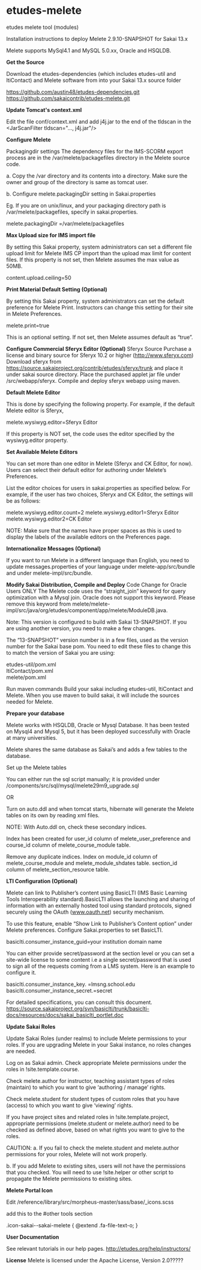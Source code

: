 # etudes-melete
etudes melete tool (modules)

Installation instructions to deploy Melete 2.9.10-SNAPSHOT for Sakai 13.x 

Melete supports MySql4.1 and MySQL 5.0.xx, Oracle and HSQLDB.

**Get the Source**

Download the etudes-dependencies (which includes etudes-util and ltiContact) and Melete software from into your Sakai 13.x source folder

https://github.com/austin48/etudes-dependencies.git
https://github.com/sakaicontrib/etudes-melete.git

**Update Tomcat's context.xml**

Edit the file conf/context.xml and add j4j.jar to the end of the tldscan in the \<JarScanFilter tldscan="..., j4j.jar"/>

**Configure Melete**

Packagingdir settings
The dependency files for the IMS-SCORM export process are in the /var/melete/packagefiles directory in the Melete source code.

a. Copy the /var directory and its contents into a directory. Make sure the owner and group of the directory is same as tomcat user.

b. Configure melete.packagingDir setting in Sakai.properties

Eg. If you are on unix/linux, and your packaging directory path is /var/melete/packagefiles, specify in sakai.properties.

melete.packagingDir =/var/melete/packagefiles

**Max Upload size for IMS import file**

By setting this Sakai property, system administrators can set a different file upload limit for Melete IMS CP import than the upload max limit for content files. If this property is not set, then Melete assumes the max value as 50MB.

content.upload.ceiling=50

**Print Material Default Setting (Optional)**

By setting this Sakai property, system administrators can set the default preference for Melete Print. Instructors can change this setting for their site in Melete Preferences.

melete.print=true

This is an optional setting. If not set, then Melete assumes default as “true”.

**Configure Commercial Sferyx Editor (Optional)**
Sferyx Source
Purchase a license and binary source for Sferyx 10.2 or higher (http://www.sferyx.com)
Download sferyx from https://source.sakaiproject.org/contrib/etudes/sferyx/trunk and place it under sakai source directory.
Place the purchased applet jar file under /src/webapp/sferyx.
Compile and deploy sferyx webapp using maven.

**Default Melete Editor**

This is done by specifying the following property. For example, if the default Melete editor is Sferyx,

melete.wysiwyg.editor=Sferyx Editor

If this property is NOT set, the code uses the editor specified by the wysiwyg.editor property.

**Set Available Melete Editors**

You can set more than one editor in Melete (Sferyx and CK Editor, for now). Users can select their default editor for authoring under Melete’s Preferences.

List the editor choices for users in sakai.properties as specified below. For example, if the user has two choices, Sferyx and CK Editor, the settings will be as follows:

melete.wysiwyg.editor.count=2
melete.wysiwyg.editor1=Sferyx Editor
melete.wysiwyg.editor2=CK Editor

NOTE: Make sure that the names have proper spaces as this is used to display the labels of the available editors on the Preferences page.

 
**Internationalize Messages (Optional)**

If you want to run Melete in a different language than English, you need to update messages.properties of your language under melete-app/src/bundle and under melete-impl/src/bundle.

**Modify Sakai Distribution, Compile and Deploy**
Code Change for Oracle Users ONLY
The Melete code uses the “straight_join” keyword for query optimization with a Mysql join. Oracle does not support this keyword. Please remove this keyword from melete/melete-impl/src/java/org/etudes/component/app/melete/ModuleDB.java.


Note: This version is configured to build with Sakai 13-SNAPSHOT. If you are using another version, you need to make a few changes. 

The “13-SNAPSHOT” version number is in a few files, used as the version number for the Sakai base pom. You need to edit these files to change this to match the version of Sakai you are using: 

etudes-util/pom.xml \
ltiContact/pom.xml \
melete/pom.xml

Run maven commands
Build your sakai including etudes-util, ltiContact and Melete. When you use maven to build sakai, it will include the sources needed for Melete. 


**Prepare your database**

Melete works with HSQLDB, Oracle or Mysql Database. It has been tested on Mysql4 and Mysql 5, but it has been deployed successfully with Oracle at many universities.

Melete shares the same database as Sakai’s and adds a few tables to the database.

Set up the Melete tables

You can either run the sql script manually; it is provided under /components/src/sql/mysql/melete29m9_upgrade.sql

OR

Turn on auto.ddl and when tomcat starts, hibernate will generate the Melete tables on its own by reading xml files.

NOTE: With Auto.ddl on, check these secondary indices.

Index has been created for user_id column of melete_user_preference and course_id column of melete_course_module table.

Remove any duplicate indices. Index on module_id column of melete_course_module and melete_module_shdates table. section_id column of melete_section_resource table.

 

**LTI Configuration (Optional)**

Melete can link to Publisher’s content using BasicLTI (IMS Basic Learning Tools Interoperability standard).BasicLTI allows the launching and sharing of information with an externally hosted tool using standard protocols, signed securely using the OAuth (www.oauth.net) security mechanism.

To use this feature, enable “Show Link to Publisher’s Content option” under Melete preferences.
Configure Sakai.properties to set BasicLTI.

basiclti.consumer_instance_guid=your institution domain name

You can either provide secret/password at the section level or you can set a site-wide license to some content i.e a single secret/password that is used to sign all of the requests coming from a LMS system. Here is an example to configure it. 

basiclti.consumer_instance_key.<Provider domain name> =lmsng.school.edu
basiclti.consumer_instance_secret.<Provider domain name>=secret

For detailed specifications, you can consult this document.
https://source.sakaiproject.org/svn/basiclti/trunk/basiclti-docs/resources/docs/sakai_basiclti_portlet.doc

 

**Update Sakai Roles**

Update Sakai Roles (under realms) to include Melete permissions to your roles. If you are upgrading Melete in your Sakai instance, no roles changes are needed.

Log on as Sakai admin.
Check appropriate Melete permissions under the roles in !site.template.course.

Check melete.author for instructor, teaching assistant types of roles (maintain) to which you want to give ‘authoring / manage’ rights.

Check melete.student for student types of custom roles that you have (access) to which you want to give ‘viewing’ rights.

If you have project sites and related roles in !site.template.project, appropriate permissions (melete.student or melete.author) need to be checked as defined above, based on what rights you want to give to the roles.

CAUTION:
a. If you fail to check the melete.student and melete.author permissions for your roles, Melete will not work properly. 

b. If you add Melete to existing sites, users will not have the permissions that you checked. You will need to use !site.helper or other script to propagate the Melete permissions to existing sites. 

 

**Melete Portal Icon**

Edit /reference/library/src/morpheus-master/sass/base/_icons.scss

add this to the #other tools section

.icon-sakai--sakai-melete {                               @extend .fa-file-text-o; }

 

**User Documentation**

See relevant tutorials in our help pages. http://etudes.org/help/instructors/

**License**
Melete is licensed under the Apache License, Version 2.0?????

